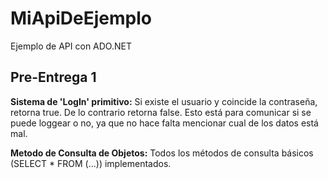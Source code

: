 # MiApiDeEjemplo
 Ejemplo de API con ADO.NET

## Pre-Entrega 1
**Sistema de 'LogIn' primitivo:** Si existe el usuario y coincide la contraseña, retorna true. De lo contrario retorna false. Esto está para comunicar si se puede loggear o no, ya que no hace falta mencionar cual de los datos está mal.

**Metodo de Consulta de Objetos:** Todos los métodos de consulta básicos (SELECT * FROM (...)) implementados.
